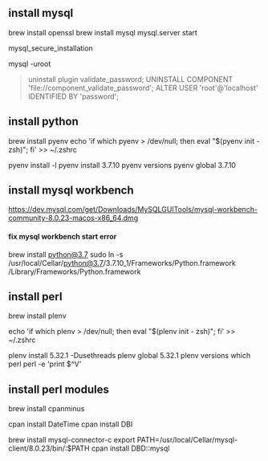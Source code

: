 ## install mysql

brew install openssl
brew install mysql
mysql.server start

mysql_secure_installation

mysql -uroot
> uninstall plugin validate_password;
> UNINSTALL COMPONENT 'file://component_validate_password';
> ALTER USER 'root'@'localhost' IDENTIFIED BY 'password';


## install python
brew install pyenv
echo 'if which pyenv > /dev/null; then eval "$(pyenv init - zsh)"; fi' >> ~/.zshrc

pyenv install -l
pyenv install 3.7.10
pyenv versions
pyenv global 3.7.10


## install mysql workbench
https://dev.mysql.com/get/Downloads/MySQLGUITools/mysql-workbench-community-8.0.23-macos-x86_64.dmg

#### fix mysql workbench start error
brew install python@3.7
sudo ln -s /usr/local/Cellar/python@3.7/3.7.10_1/Frameworks/Python.framework /Library/Frameworks/Python.framework



## install perl

brew install plenv

echo 'if which plenv > /dev/null; then eval "$(plenv init - zsh)"; fi' >> ~/.zshrc

plenv install 5.32.1 -Dusethreads
plenv global 5.32.1
plenv versions
which perl
perl -e 'print $^V'


## install perl modules

brew install cpanminus

cpan install DateTime
cpan install DBI

brew install mysql-connector-c
export PATH=/usr/local/Cellar/mysql-client/8.0.23/bin/:$PATH
cpan install DBD::mysql

